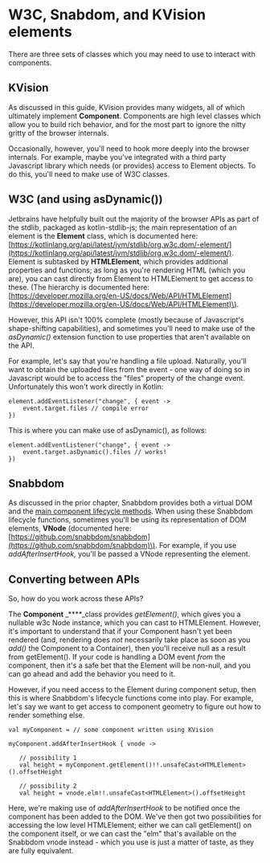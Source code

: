 # W3C, Snabdom, and KVision elements

There are three sets of classes which you may need to use to interact with components. 

## KVision

As discussed in this guide, KVision provides many widgets, all of which ultimately implement **Component**. Components are high level classes which allow you to build rich behavior, and for the most part to ignore the nitty gritty of the browser internals.

Occasionally, however, you'll need to hook more deeply into the browser internals. For example, maybe you've integrated with a third party Javascript library which needs \(or provides\) access to Element objects. To do this, you'll need to make use of W3C classes.

## W3C \(and using asDynamic\(\)\)

Jetbrains have helpfully built out the majority of the browser APIs as part of the stdlib, packaged as kotlin-stdlib-js; the main representation of an element is the **Element** class, which is documented here: [https://kotlinlang.org/api/latest/jvm/stdlib/org.w3c.dom/-element/](https://kotlinlang.org/api/latest/jvm/stdlib/org.w3c.dom/-element/). Element is subtasked by **HTMLElement**, which provides additional properties and functions;  as long as you're rendering HTML \(which you are\), you can cast directly from Element to HTMLElement to get access to these. \(The hierarchy is documented here: [https://developer.mozilla.org/en-US/docs/Web/API/HTMLElement](https://developer.mozilla.org/en-US/docs/Web/API/HTMLElement)\).

However, this API isn't 100% complete \(mostly because of Javascript's shape-shifting capabilities\), and sometimes you'll need to make use of the _asDynamic\(\)_ extension function to use properties that aren't available on the API.

For example, let's say that you're handling a file upload.  Naturally, you'll want to obtain the uploaded files from the event - one way of doing so in Javascript would be to access the "files" property of the change event. Unfortunately this won't work directly in Kotlin:

```text
element.addEventListener("change", { event ->
    event.target.files // compile error
})
```

This is where you can make use of asDynamic\(\), as follows:

```text
element.addEventListener("change", { event ->
    event.target.asDynamic().files // works!
})
```

## Snabbdom

As discussed in the prior chapter, Snabbdom provides both a virtual DOM and the [main component lifecycle methods](dom-bindings.md). When using these Snabbdom lifecycle functions, sometimes you'll be using its representation of DOM elements, **VNode** \(documented here: [https://github.com/snabbdom/snabbdom](https://github.com/snabbdom/snabbdom)\). For example, if you use _addAfterInsertHook,_ you'll be passed a VNode representing the element.

## Converting between APIs

So, how do you work across these APIs?

The **Component** _****_class provides _getElement\(\)_, which gives you a nullable w3c Node instance, which you can cast to HTMLElement. However, it's important to understand that if your Component hasn't yet been rendered \(and, rendering does _not_ necessarily take place as soon as you _add\(\)_ the Component to a Container\), then you'll receive null as a result from getElement\(\). If your code is handling a DOM event _from_ the component, then it's a safe bet that the Element will be non-null, and you can go ahead and add the behavior you need to it.

However, if you need access to the Element during component setup, then this is where Snabbdom's lifecycle functions come into play. For example, let's say we want to get access to component geometry to figure out how to render something else.

```text
val myComponent = // some component written using KVision 

myComponent.addAfterInsertHook { vnode ->

   // possibility 1
   val height = myComponent.getElement()!!.unsafeCast<HTMLElement>().offsetHeight
      
   // possibility 2
   val height = vnode.elm!!.unsafeCast<HTMLElement>().offsetHeight
```

Here, we're making use of _addAfterInsertHook_ to be notified once the component has been added to the DOM. We've then got two possibilities for accessing the low level HTMLElement; either we can call getElement\(\) on the component itself, or we can cast the "elm" that's available on the Snabbdom vnode instead - which you use is just a matter of taste, as they are fully equivalent.

